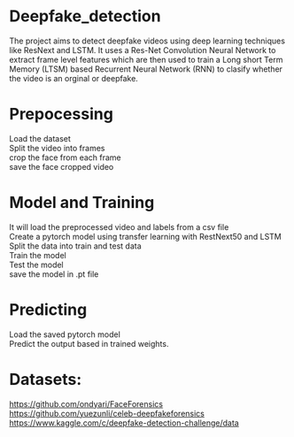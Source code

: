 # Deepfake_detection<br/>
The project aims to detect deepfake videos using deep learning techniques like ResNext and LSTM. It uses a Res-Net Convolution Neural Network to extract frame level features which are then used to train a Long short Term Memory (LTSM) based Recurrent Neural Network (RNN) to clasify whether the video is an orginal or deepfake.<br/>
# Prepocessing<br/>
  Load the dataset<br/>
  Split the video into frames<br/>
  crop the face from each frame<br/>
  save the face cropped video<br/>
# Model and Training<br/>
  It will load the preprocessed video and labels from a csv file<br/>
  Create a pytorch model using transfer learning with RestNext50 and LSTM<br/>
  Split the data into train and test data<br/>
  Train the model<br/>
  Test the model<br/>
  save the model in .pt file<br/>
# Predicting<br/>
  Load the saved pytorch model<br/>
  Predict the output based in trained weights.

# Datasets:
  https://github.com/ondyari/FaceForensics<br/>
  https://github.com/yuezunli/celeb-deepfakeforensics<br/>
  https://www.kaggle.com/c/deepfake-detection-challenge/data<br/>
